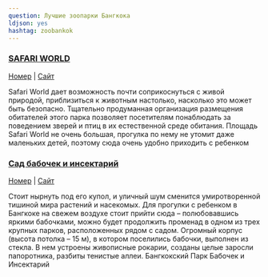 ```yaml
---
question: Лучшие зоопарки Бангкока 
ldjson: yes
hashtag: zoobankok
---
```


### [SAFARI WORLD](https://maps.app.goo.gl/oEupLVp5dhS5ZYf6A)
[Номер](tel:6625181000) | [Сайт](http://www.safariworld.com/)

Safari World дает возможность почти соприкоснуться с живой природой, приблизиться к животным настолько, насколько это может быть безопасно. Тщательно продуманная организация размещения обитателей этого парка позволяет посетителям понаблюдать за поведением зверей и птиц в их естественной среде обитания.
Площадь Safari World не очень большая, прогулка по нему не утомит даже маленьких детей, поэтому сюда очень удобно приходить с ребенком


### [Сад бабочек и инсектарий](https://maps.app.goo.gl/jvM85kAgbh4ZDngf8)
[Номер](tel:6622724359) | [Сайт](https://www.museumthailand.com/en/museum/Bangkok-Butterfly-Garden-and-Insectarium-2)

Стоит нырнуть под его купол, и уличный шум сменится умиротворенной тишиной мира растений и насекомых. Для прогулки с ребенком в Бангкоке на свежем воздухе стоит прийти сюда – полюбовавшись яркими бабочками, можно будет продолжить променад в одном из трех крупных парков, расположенных рядом с садом. Огромный корпус (высота потолка – 15 м), в котором поселились бабочки, выполнен из стекла. В нем устроены живописные рокарии, созданы целые заросли папоротника, разбиты тенистые аллеи.
Бангкокский Парк Бабочек и Инсектарий



